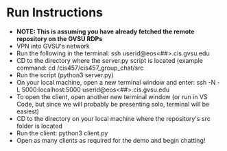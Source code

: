 # Run Instructions
* **NOTE: This is assuming you have already fetched the remote repository on the GVSU RDPs**
* VPN into GVSU's network
* Run the following in the terminal: ssh userid@eos<##>.cis.gvsu.edu
* CD to the directory where the server.py script is located (example command: cd /cis457/cis457_group_chat/src
* Run the script (python3 server.py)
* On your local machine, open a new terminal window and enter: ssh -N -L 5000:localhost:5000 userid@eos<##>.cis.gvsu.edu
* To open the client, open another new terminal window (or run in VS Code, but since we will probably be presenting solo, terminal will be easiest)
* CD to the directory on your local machine where the repository's src folder is located
* Run the client: python3 client.py
* Open as many clients as required for the demo and begin chatting!
